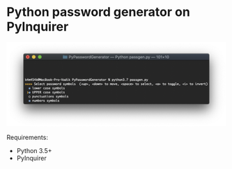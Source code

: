 # **Python password generator on PyInquirer**

![main window](pic/main.png?raw=true)

Requirements:

- Python 3.5+
- PyInquirer


